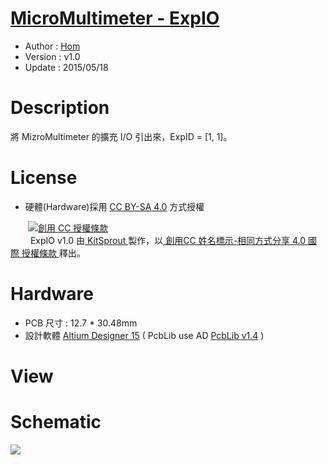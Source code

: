 [MicroMultimeter - ExpIO](https://github.com/KitSprout/MicroMultimeter)
========
* Author  : [Hom](http://about.me/Hom)
* Version : v1.0
* Update  : 2015/05/18

Description
========
將 MizroMultimeter 的擴充 I/O 引出來，ExpID = [1, 1]。

License
========
* 硬體(Hardware)採用 [CC BY-SA 4.0](http://creativecommons.org/licenses/by-sa/4.0/deed.zh_TW) 方式授權 
  
　　<a rel="license" href="http://creativecommons.org/licenses/by-sa/4.0/deed.zh_TW"><img alt="創用 CC 授權條款" style="border-width:0" src="http://i.creativecommons.org/l/by-sa/3.0/tw/80x15.png" /></a>  
　　<span xmlns:dct="http://purl.org/dc/terms/" property="dct:title"> ExpIO v1.0 </span>由<a xmlns:cc="http://creativecommons.org/ns#" href="https://github.com/KitSprout" property="cc:attributionName" rel="cc:attributionURL"> KitSprout </a>製作，以<a rel="license" href="http://creativecommons.org/licenses/by-sa/4.0/deed.zh_TW"> 創用CC 姓名標示-相同方式分享 4.0 國際 授權條款 </a>釋出。  

Hardware
========
* PCB 尺寸 : 12.7 * 30.48mm
* 設計軟體 [Altium Designer 15](http://www.altium.com/en/products/altium-designer) ( PcbLib use AD [PcbLib v1.4](https://github.com/KitSprout/AltiumDesigner_PcbLibrary/releases/tag/v1.4) ) 

View
========


Schematic
========
<img src="https://lh3.googleusercontent.com/-3Sxjv5SyQ58/VVlhhiBsMeI/AAAAAAAAMeo/aqS747R0HEg/s1600/ExpIO.png" />
